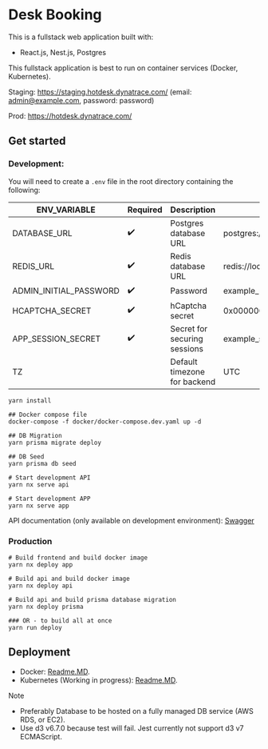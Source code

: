 # Desk Booking

This is a fullstack web application built with:

- React.js, Nest.js, Postgres

This fullstack application is best to run on container services (Docker, Kubernetes).

Staging: https://staging.hotdesk.dynatrace.com/ (email: admin@example.com, password: password)

Prod: https://hotdesk.dynatrace.com/

## Get started

### Development:

You will need to create a `.env` file in the root directory containing the following:

| ENV_VARIABLE           | Required | Description                  | Example                                    |
| ---------------------- | -------- | ---------------------------- | ------------------------------------------ |
| DATABASE_URL           | ✔️       | Postgres database URL        | postgres://user:pass@host:port/db          |
| REDIS_URL              | ✔️       | Redis database URL           | redis://localhost:6379                     |
| ADMIN_INITIAL_PASSWORD | ✔️       | Password                     | example_password                           |
| HCAPTCHA_SECRET        | ✔️       | hCaptcha secret              | 0x0000000000000000000000000000000000000000 |
| APP_SESSION_SECRET     | ✔️       | Secret for securing sessions | example_secret                             |
| TZ                     |          | Default timezone for backend | UTC                                        |

```
yarn install

## Docker compose file
docker-compose -f docker/docker-compose.dev.yaml up -d

## DB Migration
yarn prisma migrate deploy

## DB Seed
yarn prisma db seed

# Start development API
yarn nx serve api

# Start development APP
yarn nx serve app
```

API documentation (only available on development environment): [Swagger](http://localhost:4200/api)

### Production

```
# Build frontend and build docker image
yarn nx deploy app

# Build api and build docker image
yarn nx deploy api

# Build api and build prisma database migration
yarn nx deploy prisma

### OR - to build all at once
yarn run deploy
```

## Deployment

- Docker: [Readme.MD](/docker/readme.md).
- Kubernetes (Working in progress): [Readme.MD](/kubernetes/readme.md).

Note

- Preferably Database to be hosted on a fully managed DB service (AWS RDS, or EC2).
- Use d3 v6.7.0 because test will fail. Jest currently not support d3 v7 ECMAScript.
